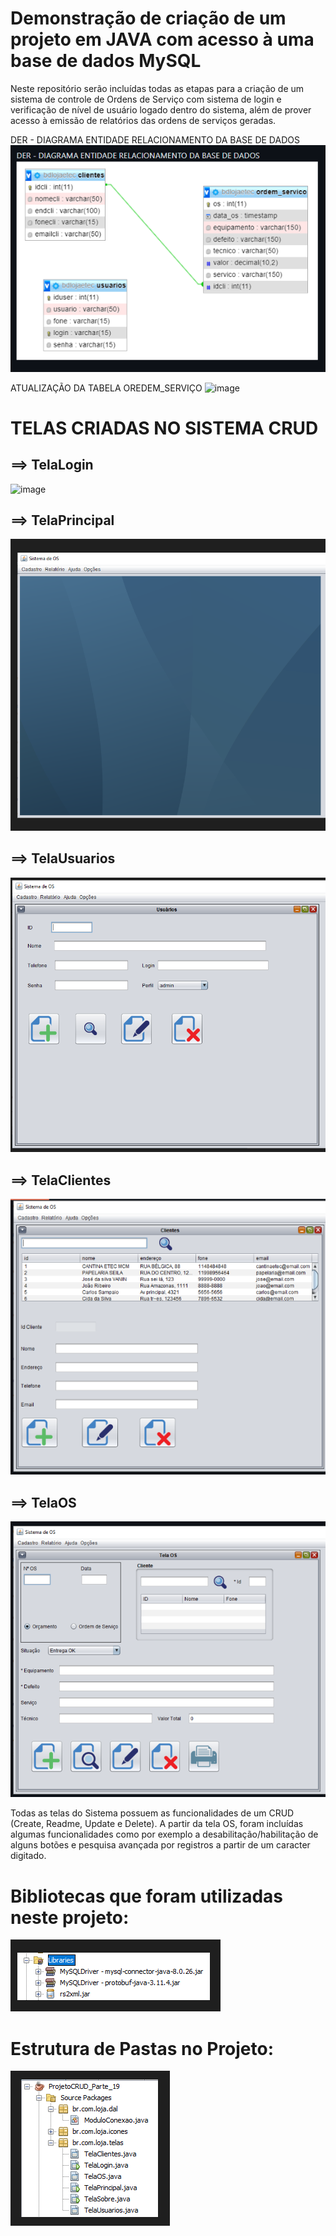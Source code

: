 # Demonstração de criação de um projeto em JAVA com acesso à uma base de dados MySQL
Neste repositório serão incluídas todas as etapas para a criação de um sistema de controle de Ordens de Serviço com sistema de login e verificação de nível de usuário logado dentro do sistema, além de prover acesso à emissão de relatórios das ordens de serviços geradas.

DER - DIAGRAMA ENTIDADE RELACIONAMENTO DA BASE DE DADOS
![image](https://github.com/telsergio/Projeto-do-CRUD-MySQL-em-Servlet./blob/main/DIAGRAMA%20RELACIONAL.PNG)

ATUALIZAÇÃO DA TABELA OREDEM_SERVIÇO
![image](https://user-images.githubusercontent.com/53703505/144061610-441e43c0-f493-422c-b385-521e8ac7f8c0.png)



# TELAS CRIADAS NO SISTEMA CRUD
## ==> TelaLogin
![image](https://user-images.githubusercontent.com/53703505/144060780-ee4b4f0e-716a-43ae-9924-e16863812746.png)

## ==> TelaPrincipal
![image](https://github.com/telsergio/Projeto-do-CRUD-MySQL-em-Servlet./blob/main/TELA%20PRINCIPAL.PNG)

## ==> TelaUsuarios
![image](https://github.com/telsergio/Projeto-do-CRUD-MySQL-em-Servlet./blob/main/TELA%20USUARIO.PNG)

## ==> TelaClientes
![image](https://github.com/telsergio/Projeto-do-CRUD-MySQL-em-Servlet./blob/main/TELA%20CLIENTE.PNG)

## ==> TelaOS
![image](https://github.com/telsergio/Projeto-do-CRUD-MySQL-em-Servlet./blob/main/TELA%20OS.PNG)


Todas as telas do Sistema possuem as funcionalidades de um CRUD (Create, Readme, Update e Delete). A partir da tela OS, foram incluídas algumas funcionalidades como por exemplo a desabilitação/habilitação de alguns botões e pesquisa avançada por registros a partir de um caracter digitado.

# Bibliotecas que foram utilizadas neste projeto:
![image](https://github.com/telsergio/Projeto-do-CRUD-MySQL-em-Servlet./blob/main/BIBLIOTECA%201.PNG)

# Estrutura de Pastas no Projeto:
![image](https://github.com/telsergio/Projeto-do-CRUD-MySQL-em-Servlet./blob/main/BIBLIOTECAS%202.PNG)

